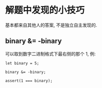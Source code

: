 解题中发现的小技巧
===

基本都来自其他人的答案, 不是独立自主发现的.

## binary &= -binary

可以取到数字二进制格式下最右侧的那个 1, 例:

```
let binary = 5;

binary &= -binary;

assert(1 === binary);
```

